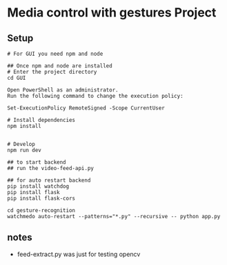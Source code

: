 # Media control with gestures Project

## Setup
```
# For GUI you need npm and node  

## Once npm and node are installed
# Enter the project directory
cd GUI

Open PowerShell as an administrator.
Run the following command to change the execution policy:

Set-ExecutionPolicy RemoteSigned -Scope CurrentUser

# Install dependencies
npm install


# Develop
npm run dev

## to start backend
## run the video-feed-api.py

## for auto restart backend
pip install watchdog
pip install flask
pip install flask-cors

cd gesture-recognition
watchmedo auto-restart --patterns="*.py" --recursive -- python app.py

```
## notes
- feed-extract.py was just for testing opencv